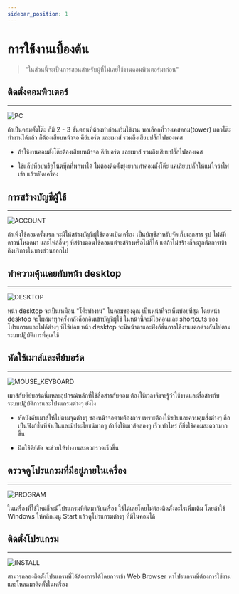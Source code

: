 ```yaml
---
sidebar_position: 1
---
```


# การใช้งานเบื้องต้น

>"ในส่วนนี้จะเป็นการสอนสำหรับผู้ที่ไม่เคยใช้งานคอมพิวเตอร์มาก่อน"


## ติดตั้งคอมพิวเตอร์  
---
![PC](https://www.kreedon.com/wp-content/uploads/2022/10/high-gaming-pc-696x464.jpg.webp)

ถ้าเป็นคอมตั้งโต๊ะ ก็มี 2 - 3 ขั้นตอนที่ต้องทำก่อนเริ่มใช้งาน พอเลือกที่วางเคสคอม(tower) แถวโต๊ะทำงานได้แล้ว ก็ต้องเสียบหน้าจอ คีย์บอร์ด และเมาส์ รวมถึงเสียบปลั๊กไฟของเคส

- ถ้าใช้งานคอมตั้งโต๊ะต้องเสียบหน้าจอ คีย์บอร์ด และเมาส์ รวมถึงเสียบปลั๊กไฟของเคส

- ใช้แล็ปท็อปหรือโน้ตบุ๊กที่พกพาได้ ไม่ต้องติดตั้งยุ่งยากเท่าคอมตั้งโต๊ะ 
แค่เสียบปลั๊กให้แน่ใจว่าไฟเข้า แล้วเปิดเครื่อง

## การสร้างบัญชีผู้ใช้
---
![ACCOUNT](https://i.pcmag.com/imagery/articles/02S6wGx179Vj69FVVjv9BsK-1..v1570065219.png)

ถ้าเพิ่งใช้คอมครั้งแรก จะมีให้สร้างบัญชีผู้ใช้ตอนเปิดเครื่อง เป็นบัญชีสำหรับจัดเก็บเอกสาร รูป ไฟล์ที่ดาวน์โหลดมา และไฟล์อื่นๆ ที่สร้างตอนใช้คอมแต่จะสร้างหรือไม่ก็ได้ แต่ถ้าไม่สร้างก็จะถูกตัดการเข้าถึงบริการในบางส่วนออกไป

## ทำความคุ้นเคยกับหน้า desktop
--- 
![DESKTOP](https://www.dcrub.com/wp-content/uploads/2020/06/2020-06-02_10-42-01-1024x576.png)

หน้า desktop จะเป็นเหมือน "โต๊ะทำงาน" ในคอมของคุณ เป็นหน้าที่จะเห็นบ่อยที่สุด โดยหน้า desktop จะโผล่มาทุกครั้งหลังล็อกอินเข้าบัญชีผู้ใช้ ในหน้านี้จะมีไอคอนและ shortcuts ของโปรแกรมและไฟล์ต่างๆ ที่ใช้บ่อย หน้า desktop จะมีหน้าตาและฟังก์ชั่นการใช้งานแตกต่างกันไปตามระบบปฏิบัติการที่คุณใช้

## หัดใช้เมาส์และคีย์บอร์ด
--- 
![MOUSE_KEYBOARD](https://reviewed-com-res.cloudinary.com/image/fetch/s--3wtksRbd--/b_white,c_limit,cs_srgb,f_auto,fl_progressive.strip_profile,g_center,q_auto,w_1200/https://reviewed-production.s3.amazonaws.com/1568056262695/mousekeyboard.jpg)

เมาส์กับคีย์บอร์ดนี่แหละอุปกรณ์หลักที่ใช้สื่อสารกับคอม ต้องใช้เวลาจึงจะรู้ว่าใช้งานและสื่อสารกับระบบปฏิบัติการและโปรแกรมต่างๆ ยังไง

- หัดบังคับเมาส์ให้ไปตามจุดต่างๆ ของหน้าจอตามต้องการ เพราะต้องใช้ขยับและควบคุมสิ่งต่างๆ ถือเป็นฟังก์ชั่นที่จำเป็นและมีประโยชน์มากๆ ถ้ายิ่งใช้เมาส์คล่องๆ เร็วเท่าไหร่ ก็ยิ่งใช้คอมสะดวกมากขึ้น

- ฝึกใช้คีย์ลัด จะช่วยให้ทำงานสะดวกรวดเร็วขึ้น

## ตรวจดูโปรแกรมที่มีอยู่ภายในเครื่อง
--- 
![PROGRAM](https://oneminuteenglish.org/wp-content/uploads/2021/06/I-like-white-wine-in-particular-17.png)

ในเครื่องที่ใช้ใหม่ก็จะมีโปรแกรมที่ติดมากับเครื่อง ใช้ได้เลยโดยไม่ต้องติดตั้งอะไรเพิ่มเติม โดยถ้าใช้ Windows ให้คลิกเมนู Start แล้วดูโปรแกรมต่างๆ ที่มีในคอมได้

## ติดตั้งโปรแกรม
--- 
![INSTALL](https://itservices.usc.edu/files/2016/10/1-2.png)

สามารถลองติดตั้งโปรแกรมที่ได้ต้องการได้โดยการเข้า Web Browser หาโปรแกรมที่ต้องการใช้งานและโหลดมาติดตั้งในเครื่อง




